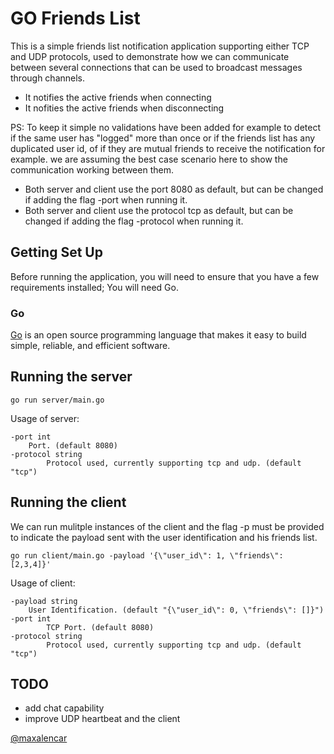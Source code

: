 # GO Friends List

This is a simple friends list notification application supporting either TCP and UDP protocols, used to demonstrate how we can communicate between several connections that can be used to broadcast messages through channels.

- It notifies the active friends when connecting
- It nofities the active friends when disconnecting

PS: To keep it simple no validations have been added for example to detect if the same user has "logged" more than once or if the friends list has any duplicated user id, of if they are mutual friends to receive the notification for example. we are assuming the best case scenario here to show the communication working between them.

- Both server and client use the port 8080 as default, but can be changed if adding the flag -port when running it.
- Both server and client use the protocol tcp as default, but can be changed if adding the flag -protocol when running it.

## Getting Set Up

Before running the application, you will need to ensure that you have a few requirements installed;
You will need Go.

### Go

[Go](https://golang.org/) is an open source programming language that makes it easy to build simple, reliable, and efficient software.

## Running the server

    go run server/main.go


Usage of server:

    -port int
        Port. (default 8080)
    -protocol string
            Protocol used, currently supporting tcp and udp. (default "tcp")
    

## Running the client

We can run mulitple instances of the client and the flag -p must be provided to indicate the payload sent with the user identification and his friends list.
    
    go run client/main.go -payload '{\"user_id\": 1, \"friends\": [2,3,4]}'

Usage of client:

    -payload string
        User Identification. (default "{\"user_id\": 0, \"friends\": []}")
    -port int
            TCP Port. (default 8080)
    -protocol string
            Protocol used, currently supporting tcp and udp. (default "tcp")

## TODO

- add chat capability
- improve UDP heartbeat and the client

[@maxalencar](https://github.com/maxalencar)